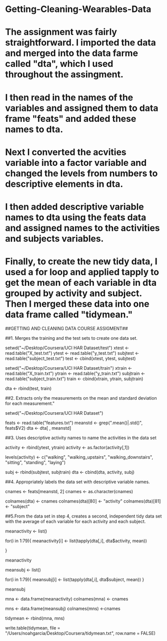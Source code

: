 # Getting-Cleaning-Wearables-Data

# The assignment was fairly straightforward. I imported the data and merged into the data farme called "dta", which I used throughout the assingment.

# I then read in the names of the variables and assigned them to data frame "feats" and added these names to dta.

# Next I converted the acvities variable into a factor variable and changed the levels from numbers to descriptive elements in dta.

# I then added descriptive variable names to dta using the feats data and assigned names to the activities and subjects variables.

# Finally, to create the new tidy data, I used a for loop and applied tapply to get the mean of each variable in dta grouped by activity and subject. Then I merged these data into one data frame called "tidymean."

>

##GETTING AND CLEANING DATA COURSE ASSIGMENT##

##1. Merges the training and the test sets to create one data set.

setwd("~/Desktop/Coursera/UCI HAR Dataset/test")
xtest <- read.table("X_test.txt")
ytest <- read.table("y_test.txt")
subjtest <- read.table("subject_test.txt")
test <- cbind(xtest, ytest, subjtest)

setwd("~/Desktop/Coursera/UCI HAR Dataset/train")
xtrain <- read.table("X_train.txt")
ytrain <- read.table("y_train.txt")
subjtrain <- read.table("subject_train.txt")
train <- cbind(xtrain, ytrain, subjtrain)

dta <- rbind(test, train)


##2. Extracts only the measurements on the mean and standard deviation for each measurement."

setwd("~/Desktop/Coursera/UCI HAR Dataset")

feats <- read.table("features.txt")
meanstd <- grep(".mean()|.std()", feats$V2)
dta <- dta[ , meanstd]



##3. Uses descriptive activity names to name the activities in the data set

activity <- rbind(ytest, ytrain)
activity <- as.factor(activity[,1])

levels(activity) <- c("walking", "walking_upstairs", "walking_downstairs", "sitting",
                  "standing", "laying")


subj <- rbind(subjtest, subjtrain)
dta <- cbind(dta, activity, subj)


##4. Appropriately labels the data set with descriptive variable names.

cnames <- feats[meanstd, 2]
cnames <- as.character(cnames)

colnames(dta) <- cnames
colnames(dta)[80] <- "activity"
colnames(dta)[81] <- "subject"

##5.From the data set in step 4, creates a second, independent tidy data set with the average of each variable for each activity and each subject.

meanactivity <- list()

for(i in 1:79){
        meanactivity[i] <- list(tapply(dta[,i], dta$activity, mean))      

}

meanactivity

meansubj <- list()

for(i in 1:79){
        meansubj[i] <- list(tapply(dta[,i], dta$subject, mean))
}

meansubj

mna <- data.frame(meanactivity)
colnames(mna) <- cnames

mns <- data.frame(meansubj)
colnames(mns) <-cnames

tidymean <- rbind(mna, mns)

write.table(tidymean, file = "/Users/noahgarcia/Desktop/Coursera/tidymean.txt", row.name = FALSE)
